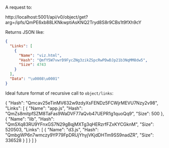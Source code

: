 A request to:

http://localhost:5001/api/v0/object/get?arg=/ipfs/QmPE6xb88LKNkwptiAsKNQ2Tryd8S8r9CBs1t9fXh9cY

Returns JSON like:

```json
{
  "Links": [
    {
      "Name": "viz.html",
      "Hash": "QmfY5W7vwrD9FycZNg3zikZSpcRwPDwDJp21b3NqMM8dw5",
      "Size": 4743
    }
  ],
  "Data": "\u0008\u0001"
}
```

Ideal future format of recursive call to `object/links`:

{
  "Hash": "Qmcav25eTinMV632w9zdyXsFENDz5FCWjrMEVU7Nzy2v98",
  "Links": [
    {
      "Name": "app.js",
      "Hash": "QmZs8mitpfSZM8TaFas9WaDVF77aQvb47UEPR1g1quoQq9",
      "Size": 500
    },
    {
      "Name": "lib",
      "Hash": "QmSXq83RU9YFnxGS7N29gBqjMXTg3qHERzrfFZxKYCGknM",
      "Size": 520503,
      "Links": [
        {
          "Name": "d3.js",
          "Hash": "QmbgWP6n7wmczy9YP79FpDRUjYhyjVKjdDHTm9SS9nadZR",
          "Size": 336528
        }
      ]
    }
  ]
}

